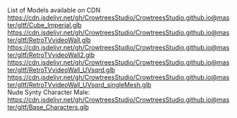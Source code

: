 List of Models available on CDN
https://cdn.jsdelivr.net/gh/CrowtreesStudio/CrowtreesStudio.github.io@master/gltf/Cube_Imperial.glb
https://cdn.jsdelivr.net/gh/CrowtreesStudio/CrowtreesStudio.github.io@master/gltf/RetroTVvideoWall.glb
https://cdn.jsdelivr.net/gh/CrowtreesStudio/CrowtreesStudio.github.io@master/gltf/RetroTVvideoWall2.glb
https://cdn.jsdelivr.net/gh/CrowtreesStudio/CrowtreesStudio.github.io@master/gltf/RetroTVvideoWall_UVsqrd.glb
https://cdn.jsdelivr.net/gh/CrowtreesStudio/CrowtreesStudio.github.io@master/gltf/RetroTVvideoWall_UVsqrd_singleMesh.glb  
Nude Synty Character Male: https://cdn.jsdelivr.net/gh/CrowtreesStudio/CrowtreesStudio.github.io@master/gltf/Base_Characters.glb
